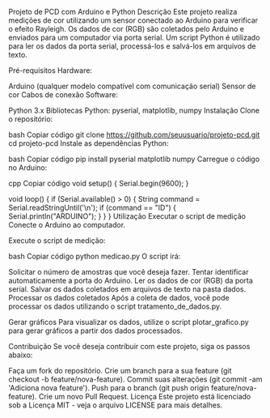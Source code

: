 Projeto de PCD com Arduino e Python
Descrição
Este projeto realiza medições de cor utilizando um sensor conectado ao Arduino para verificar o efeito Rayleigh. Os dados de cor (RGB) são coletados pelo Arduino e enviados para um computador via porta serial. Um script Python é utilizado para ler os dados da porta serial, processá-los e salvá-los em arquivos de texto.

Pré-requisitos
Hardware:

Arduino (qualquer modelo compatível com comunicação serial)
Sensor de cor
Cabos de conexão
Software:

Python 3.x
Bibliotecas Python: pyserial, matplotlib, numpy
Instalação
Clone o repositório:

bash
Copiar código
git clone https://github.com/seuusuario/projeto-pcd.git
cd projeto-pcd
Instale as dependências Python:

bash
Copiar código
pip install pyserial matplotlib numpy
Carregue o código no Arduino:

cpp
Copiar código
void setup() {
  Serial.begin(9600);
}

void loop() {
  if (Serial.available() > 0) {
    String command = Serial.readStringUntil('\n');
    if (command == "ID") {
      Serial.println("ARDUINO");
    }
  }
}
Utilização
Executar o script de medição
Conecte o Arduino ao computador.

Execute o script de medição:

bash
Copiar código
python medicao.py
O script irá:

Solicitar o número de amostras que você deseja fazer.
Tentar identificar automaticamente a porta do Arduino.
Ler os dados de cor (RGB) da porta serial.
Salvar os dados coletados em arquivos de texto na pasta dados.
Processar os dados coletados
Após a coleta de dados, você pode processar os dados utilizando o script tratamento_de_dados.py.

Gerar gráficos
Para visualizar os dados, utilize o script plotar_grafico.py para gerar gráficos a partir dos dados processados.

Contribuição
Se você deseja contribuir com este projeto, siga os passos abaixo:

Faça um fork do repositório.
Crie um branch para a sua feature (git checkout -b feature/nova-feature).
Commit suas alterações (git commit -am 'Adiciona nova feature').
Push para o branch (git push origin feature/nova-feature).
Crie um novo Pull Request.
Licença
Este projeto está licenciado sob a Licença MIT - veja o arquivo LICENSE para mais detalhes.

